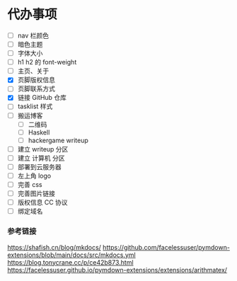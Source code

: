 # 代办事项

- [ ] nav 栏颜色
- [ ] 暗色主题
- [ ] 字体大小
- [ ] h1 h2 的 font-weight
- [ ] 主页、关于
- [x] 页脚版权信息
- [ ] 页脚联系方式
- [x] 链接 GitHub 仓库
- [ ] tasklist 样式
- [ ] 搬运博客
    - [ ] 二维码
    - [ ] Haskell
    - [ ] hackergame writeup
- [ ] 建立 writeup 分区
- [ ] 建立 计算机 分区
- [ ] 部署到云服务器
- [ ] 左上角 logo
- [ ] 完善 css
- [ ] 完善图片链接
- [ ] 版权信息 CC 协议
- [ ] 绑定域名

### 参考链接
https://shafish.cn/blog/mkdocs/
https://github.com/facelessuser/pymdown-extensions/blob/main/docs/src/mkdocs.yml
https://blog.tonycrane.cc/p/ce42b873.html
https://facelessuser.github.io/pymdown-extensions/extensions/arithmatex/